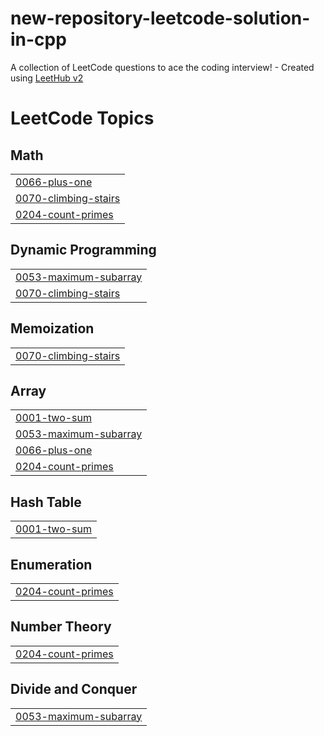 # new-repository-leetcode-solution-in-cpp
A collection of LeetCode questions to ace the coding interview! - Created using [LeetHub v2](https://github.com/arunbhardwaj/LeetHub-2.0)

<!---LeetCode Topics Start-->
# LeetCode Topics
## Math
|  |
| ------- |
| [0066-plus-one](https://github.com/salmamaklad26-netizen/new-repository-leetcode-solution-in-cpp/tree/master/0066-plus-one) |
| [0070-climbing-stairs](https://github.com/salmamaklad26-netizen/new-repository-leetcode-solution-in-cpp/tree/master/0070-climbing-stairs) |
| [0204-count-primes](https://github.com/salmamaklad26-netizen/new-repository-leetcode-solution-in-cpp/tree/master/0204-count-primes) |
## Dynamic Programming
|  |
| ------- |
| [0053-maximum-subarray](https://github.com/salmamaklad26-netizen/new-repository-leetcode-solution-in-cpp/tree/master/0053-maximum-subarray) |
| [0070-climbing-stairs](https://github.com/salmamaklad26-netizen/new-repository-leetcode-solution-in-cpp/tree/master/0070-climbing-stairs) |
## Memoization
|  |
| ------- |
| [0070-climbing-stairs](https://github.com/salmamaklad26-netizen/new-repository-leetcode-solution-in-cpp/tree/master/0070-climbing-stairs) |
## Array
|  |
| ------- |
| [0001-two-sum](https://github.com/salmamaklad26-netizen/new-repository-leetcode-solution-in-cpp/tree/master/0001-two-sum) |
| [0053-maximum-subarray](https://github.com/salmamaklad26-netizen/new-repository-leetcode-solution-in-cpp/tree/master/0053-maximum-subarray) |
| [0066-plus-one](https://github.com/salmamaklad26-netizen/new-repository-leetcode-solution-in-cpp/tree/master/0066-plus-one) |
| [0204-count-primes](https://github.com/salmamaklad26-netizen/new-repository-leetcode-solution-in-cpp/tree/master/0204-count-primes) |
## Hash Table
|  |
| ------- |
| [0001-two-sum](https://github.com/salmamaklad26-netizen/new-repository-leetcode-solution-in-cpp/tree/master/0001-two-sum) |
## Enumeration
|  |
| ------- |
| [0204-count-primes](https://github.com/salmamaklad26-netizen/new-repository-leetcode-solution-in-cpp/tree/master/0204-count-primes) |
## Number Theory
|  |
| ------- |
| [0204-count-primes](https://github.com/salmamaklad26-netizen/new-repository-leetcode-solution-in-cpp/tree/master/0204-count-primes) |
## Divide and Conquer
|  |
| ------- |
| [0053-maximum-subarray](https://github.com/salmamaklad26-netizen/new-repository-leetcode-solution-in-cpp/tree/master/0053-maximum-subarray) |
<!---LeetCode Topics End-->